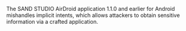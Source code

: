 The SAND STUDIO AirDroid application 1.1.0 and earlier for Android mishandles implicit intents, which allows attackers to obtain sensitive information via a crafted application.
